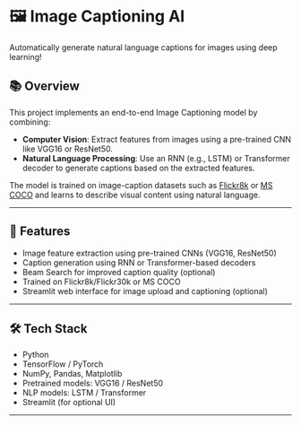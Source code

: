 # 🖼️ Image Captioning AI

Automatically generate natural language captions for images using deep learning!

## 📚 Overview

This project implements an end-to-end Image Captioning model by combining:
- **Computer Vision**: Extract features from images using a pre-trained CNN like VGG16 or ResNet50.
- **Natural Language Processing**: Use an RNN (e.g., LSTM) or Transformer decoder to generate captions based on the extracted features.

The model is trained on image-caption datasets such as [Flickr8k](https://forms.illinois.edu/sec/1713398) or [MS COCO](https://cocodataset.org/) and learns to describe visual content using natural language.

---

## 🚀 Features

- Image feature extraction using pre-trained CNNs (VGG16, ResNet50)
- Caption generation using RNN or Transformer-based decoders
- Beam Search for improved caption quality (optional)
- Trained on Flickr8k/Flickr30k or MS COCO
- Streamlit web interface for image upload and captioning (optional)

---

## 🛠️ Tech Stack

- Python
- TensorFlow / PyTorch
- NumPy, Pandas, Matplotlib
- Pretrained models: VGG16 / ResNet50
- NLP models: LSTM / Transformer
- Streamlit (for optional UI)

---
